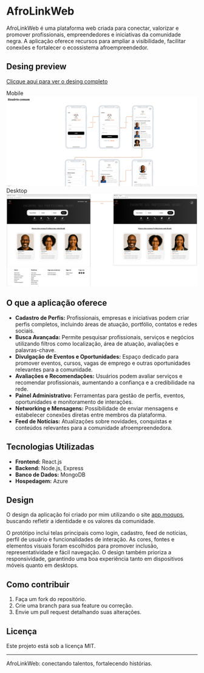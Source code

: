 # AfroLinkWeb

AfroLinkWeb é uma plataforma web criada para conectar, valorizar e promover profissionais, empreendedores e iniciativas da comunidade negra. A aplicação oferece recursos para ampliar a visibilidade, facilitar conexões e fortalecer o ecossistema afroempreendedor.

<h2>Desing preview</h2>

[Clicque aqui para ver o desing completo](https://app.moqups.com)

Mobile
<img src='./AfroLinkWeb/src/assets/desingMobile.jpeg'></img>
Desktop
<img src='./AfroLinkWeb/src/assets/desingDesktop.jpeg'></img>


## O que a aplicação oferece

- **Cadastro de Perfis:** Profissionais, empresas e iniciativas podem criar perfis completos, incluindo áreas de atuação, portfólio, contatos e redes sociais.
- **Busca Avançada:** Permite pesquisar profissionais, serviços e negócios utilizando filtros como localização, área de atuação, avaliações e palavras-chave.
- **Divulgação de Eventos e Oportunidades:** Espaço dedicado para promover eventos, cursos, vagas de emprego e outras oportunidades relevantes para a comunidade.
- **Avaliações e Recomendações:** Usuários podem avaliar serviços e recomendar profissionais, aumentando a confiança e a credibilidade na rede.
- **Painel Administrativo:** Ferramentas para gestão de perfis, eventos, oportunidades e monitoramento de interações.
- **Networking e Mensagens:** Possibilidade de enviar mensagens e estabelecer conexões diretas entre membros da plataforma.
- **Feed de Notícias:** Atualizações sobre novidades, conquistas e conteúdos relevantes para a comunidade afroempreendedora.

## Tecnologias Utilizadas

- **Frontend:** React.js
- **Backend:** Node.js, Express
- **Banco de Dados:** MongoDB
- **Hospedagem:** Azure

## Design

O design da aplicação foi criado por mim utilizando o site [app.moqups](https://app.moqups.com), buscando refletir a identidade e os valores da comunidade.

O protótipo inclui telas principais como login, cadastro, feed de notícias, perfil de usuário e funcionalidades de interação. As cores, fontes e elementos visuais foram escolhidos para promover inclusão, representatividade e fácil navegação. O design também prioriza a responsividade, garantindo uma boa experiência tanto em dispositivos móveis quanto em desktops.

## Como contribuir

1. Faça um fork do repositório.
2. Crie uma branch para sua feature ou correção.
3. Envie um pull request detalhando suas alterações.

## Licença

Este projeto está sob a licença MIT.

---

AfroLinkWeb: conectando talentos, fortalecendo histórias.
